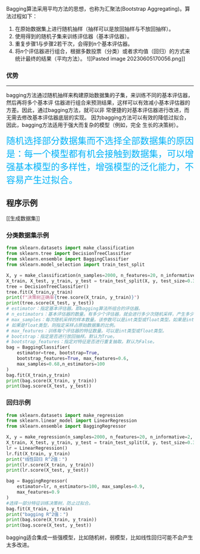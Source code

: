 Bagging算法采用平均方法的思想，也称为汇聚法(Bootstrap Aggregating)。算法过程如下：
1. 在原始数据集上进行随机抽样（抽样可以是放回抽样与不放回抽样）。 
2. 使用得到的随机子集来训练评估器（基本评估器）。 
3. 重复步骤1与步骤2若干次，会得到n个基本评估器。 
4. 将$n$个评估器进行组合，根据多数投票（分类）或者求均值（回归）的方式来统计最终的结果（平均方法）。
![[Pasted image 20230605170056.png]]

### 优势
---------
bagging方法通过随机抽样来构建原始数据集的子集，来训练不同的基本评估器，然后再将多个基本评 估器进行组合来预测结果，这样可以有效减小基本评估器的方差。因此，通过bagging方法，就可以非 常便捷的对基本评估器进行改进，而无需去修改基本评估器底层的实现。 
因为bagging方法可以有效的降低过拟合，因此，bagging方法适用于强大而复杂的模型（例如，完全 生长的决策树）。

<font color="05B3F8" size="5.4">随机选择部分数据集而不选择全部数据集的原因是：每一个模型都有机会接触到数据集，可以增强基本模型的多样性，增强模型的泛化能力，不容易产生过拟合。</font>

## 程序示例

[[生成数据集]]

### 分类数据集示例

``` python
from sklearn.datasets import make_classification
from sklearn.tree import DecisionTreeClassifier
from sklearn.ensemble import BaggingClassifier
from sklearn.model_selection import train_test_split

X, y = make_classification(n_samples=2000, n_features=20, n_informative=15, n_classes=3, random_state=0,flip_y=0.25)
X_train, X_test, y_train, y_test = train_test_split(X, y, test_size=0.3,random_state=0)
tree = DecisionTreeClassifier()
tree.fit(X_train,y_train)
print(f"决策树正确率{tree.score(X_train, y_train)}")
print(tree.score(X_test, y_test))
# estimator：指定基本评估器。即bagging算法所组合的评估器。
# n_estimators：基本评估器的数量。有多少个评估器，就会进行多少次随机采样，产生多少个原始数据集的子集。
# max_samples：每次随机采样的样本数量。该参数可以是int类型或float类型。如果是int类型，则指定采样的样本数量。
# 如果是float类型，则指定采样占原始数据集的比例。
# max_features：训练每个评估器的特征数量。可以是int类型或float类型。
# bootstrap：指定是否进行放回抽样。默认为True。
# bootstrap_features：指定对特征是否进行重复抽取。默认为False。
bag = BaggingClassifier(
    estimator=tree, bootstrap=True,
    bootstrap_features=True, max_features=0.6,
    max_samples=0.68,n_estimators=100
)
bag.fit(X_train,y_train)
print(bag.score(X_train, y_train))
print(bag.score(X_test, y_test))
```

### 回归示例
``` python
from sklearn.datasets import make_regression
from sklearn.linear_model import LinearRegression
from sklearn.ensemble import BaggingRegressor

X, y = make_regression(n_samples=2000, n_features=20, n_informative=2, noise=30, random_state=12, bias=2)
X_train, X_test, y_train, y_test = train_test_split(X, y, test_size=0.3,random_state=199)
lr = LinearRegression()
lr.fit(X_train, y_train)
print("线性回归 R^2值：")
print(lr.score(X_train, y_train))
print(lr.score(X_test, y_test))

bag = BaggingRegressor(
    estimator=lr, n_estimators=100, max_samples=0.9,
    max_features=0.9
)
#选择一部分特征训练决策树，防止过拟合。
bag.fit(X_train, y_train)
print("bagging R^2值：")
print(bag.score(X_train, y_train))
print(bag.score(X_test, y_test))


```

bagging适合集成一些强模型，比如随机树，弱模型，比如线性回归可能不会产生太多改进。